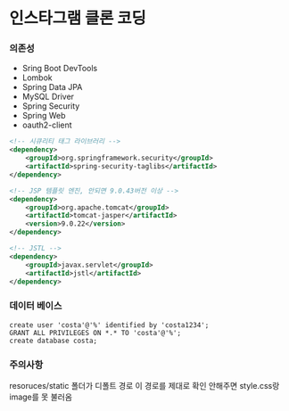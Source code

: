 # 인스타그램 클론 코딩

### 의존성

- Sring Boot DevTools
- Lombok
- Spring Data JPA
- MySQL Driver
- Spring Security
- Spring Web
- oauth2-client

```xml
<!-- 시큐리티 태그 라이브러리 -->
<dependency>
	<groupId>org.springframework.security</groupId>
	<artifactId>spring-security-taglibs</artifactId>
</dependency>

<!-- JSP 템플릿 엔진, 안되면 9.0.43버전 이상 -->
<dependency>
	<groupId>org.apache.tomcat</groupId>
	<artifactId>tomcat-jasper</artifactId>
	<version>9.0.22</version>
</dependency>

<!-- JSTL -->
<dependency>
	<groupId>javax.servlet</groupId>
	<artifactId>jstl</artifactId>
</dependency>

```

### 데이터 베이스

```
create user 'costa'@'%' identified by 'costa1234';
GRANT ALL PRIVILEGES ON *.* TO 'costa'@'%';
create database costa;
```

### 주의사항

resoruces/static 폴더가 디폴트 경로
이 경로를 제대로 확인 안해주면 style.css랑 image를 못 불러옴